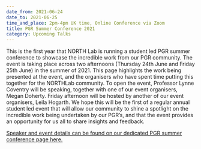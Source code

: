 ```yaml
---
date_from: 2021-06-24
date_to: 2021-06-25
time_and_place: 2pm-4pm UK time, Online Conference via Zoom
title: PGR Summer Conference 2021
category: Upcoming Talks
---
```


This is the first year that NORTH Lab is running a student led PGR summer conference to showcase the incredible work from our PGR community. The event is taking place across two afternoons (Thursday 24th June and Friday 25th June) in the summer of 2021. This page highlights the work being presented at the event, and the organisers who have spent time putting this together for the NORTHLab community. To open the event, Professor Lynne Coventry will be speaking, together with one of our event organisers, Megan Doherty. Friday afternoon will be hosted by another of our event organisers, Leila Hogarth. We hope this will be the first of a regular annual student led event that will allow our community to shine a spotlight on the incredible work being undertaken by our PGR’s, and that the event provides an opportunity for us all to share insights and feedback.

[Speaker and event details can be found on our dedicated PGR summer conference page here.](https://northlab.uk/pgr-summer-conference-2021/) 
